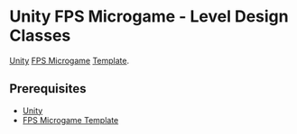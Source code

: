 # Unity FPS Microgame  -  Level Design Classes

[Unity](https://unity.com/) [FPS Microgame](https://learn.unity.com/project/fps-template) [Template](https://assetstore.unity.com/packages/templates/fps-microgame-156015).

## Prerequisites

- [Unity](https://unity.com/download)
- [FPS Microgame Template](https://assetstore.unity.com/packages/templates/fps-microgame-156015)
